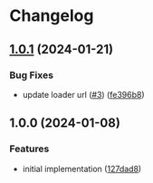 # Changelog

## [1.0.1](https://github.com/johnhwhite/vercel-loader/compare/v1.0.0...v1.0.1) (2024-01-21)


### Bug Fixes

* update loader url ([#3](https://github.com/johnhwhite/vercel-loader/issues/3)) ([fe396b8](https://github.com/johnhwhite/vercel-loader/commit/fe396b88ab75a17ad51c391b1322e96646f17335))

## 1.0.0 (2024-01-08)


### Features

* initial implementation ([127dad8](https://github.com/johnhwhite/vercel-loader/commit/127dad8a0f70c40f12416535a668cec0bc69dfaa))
